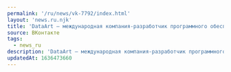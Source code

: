 ```yaml
---
permalink: '/ru/news/vk-7792/index.html'
layout: 'news.ru.njk'
title: 'DataArt — международная компания-разработчик программного обеспечения, которая никогда не'
source: ВКонтакте
tags:
  - news_ru
description: 'DataArt — международная компания-разработчик программного обеспечения, которая никогда не'
updatedAt: 1636473660
---
```

